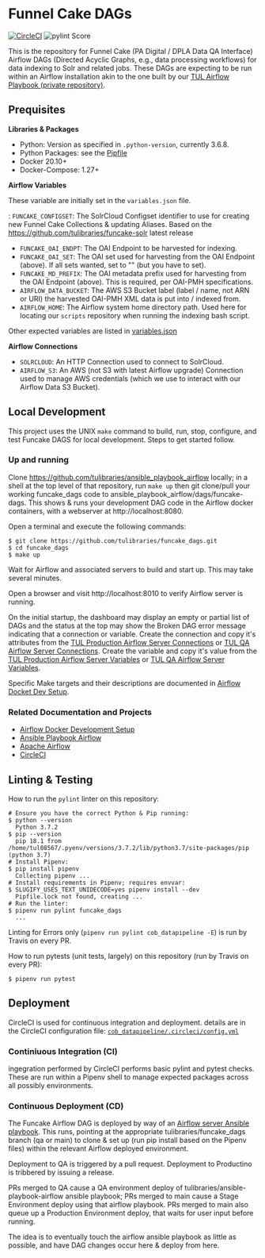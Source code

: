 # Funnel Cake DAGs

[![CircleCI](https://circleci.com/gh/tulibraries/funcake_dags.svg?style=svg)](https://circleci.com/gh/tulibraries/funcake_dags)
![pylint Score](https://mperlet.github.io/pybadge/badges/9.47.svg)

This is the repository for Funnel Cake (PA Digital / DPLA Data QA Interface) Airflow DAGs (Directed Acyclic Graphs, e.g., data processing workflows) for data indexing to Solr and related jobs. These DAGs are expecting to be run within an Airflow installation akin to the one built by our [TUL Airflow Playbook (private repository)](https://github.com/tulibraries/ansible-playbook-airflow).


## Prequisites

**Libraries & Packages**

- Python: Version as specified in `.python-version`, currently 3.6.8.
- Python Packages: see the [Pipfile](Pipfile)
- Docker 20.10+
- Docker-Compose: 1.27+

**Airflow Variables**

These variable are initially set in the `variables.json` file.

: `FUNCAKE_CONFIGSET`: The SolrCloud Configset identifier to use for creating new Funnel Cake Collections & updating Aliases. Based on the https://github.com/tulibraries/funcake-solr latest release
- `FUNCAKE_OAI_ENDPT`: The OAI Endpoint to be harvested for indexing.
- `FUNCAKE_OAI_SET`: The OAI set used for harvesting from the OAI Endpoint (above). If all sets wanted, set to "" (but you have to set).
- `FUNCAKE_MD_PREFIX`: The OAI metadata prefix used for harvesting from the OAI Endpoint (above). This is required, per OAI-PMH specifications.
- `AIRFLOW_DATA_BUCKET`: The AWS S3 Bucket label (label / name, not ARN or URI) the harvested OAI-PMH XML data is put into / indexed from.
- `AIRFLOW_HOME`: The Airflow system home directory path. Used here for locating our `scripts` repository when running the indexing bash script.

Other expected variables are listed in [variables.json](variables.json)

**Airflow Connections**
- `SOLRCLOUD`: An HTTP Connection used to connect to SolrCloud.
- `AIRFLOW_S3`: An AWS (not S3 with latest Airflow upgrade) Connection used to manage AWS credentials (which we use to interact with our Airflow Data S3 Bucket).


## Local Development

This project uses the UNIX `make` command to build, run, stop, configure, and test Funcake DAGS for local development. Steps to get started follow.

### Up and running

Clone https://github.com/tulibraries/ansible_playbook_airflow locally; in a shell at the top level of that repository, run `make up` then git clone/pull your working funcake_dags code to ansible_playbook_airflow/dags/funcake-dags. This shows & runs your development DAG code in the Airflow docker containers, with a webserver at http://localhost:8080.

Open a terminal and execute the following commands:

```
$ git clone https://github.com/tulibraries/funcake_dags.git
$ cd funcake_dags
$ make up
```

Wait for Airflow and associated servers to build and start up. This may take several minutes.

Open a browser and visit http://localhost:8010 to verify  Airflow server is running.

On the initial startup, the dashboard may display an empty or partial list of DAGs and the status at the top may show the Broken DAG error message indicating that a connection or variable. Create the connection and copy it's attributes from the [TUL Production Airflow Server Connections](http://localhost:8010/admin/connection/) or [TUL QA Airflow Server Connections](http://localhost:8010/admin/connection/).  Create the variable and copy it's value from the [TUL Production Airflow Server Variables](http://localhost:8010/admin/variable/) or [TUL QA Airflow Server Variables](http://localhost:8010/admin/variable/).

Specific Make targets and their descriptions are documented in [Airflow Docket Dev Setup](airflow-docker-dev-setup/README.md).


### Related Documentation and Projects

- [Airflow Docker Development Setup](https://github.com/tulibraries/airflow-docker-dev-setup)
- [Ansible Playbook Airflow](https://github.com/tulibraries/ansible-playbook-airflow)
- [Apache Airflow](https://airflow.apache.org/docs/)
- [CircleCI](https://circleci.com/docs/2.0/configuration-reference/)


## Linting & Testing

How to run the `pylint` linter on this repository:

```
# Ensure you have the correct Python & Pip running:
$ python --version
  Python 3.7.2
$ pip --version
  pip 18.1 from /home/tul08567/.pyenv/versions/3.7.2/lib/python3.7/site-packages/pip (python 3.7)
# Install Pipenv:
$ pip install pipenv
  Collecting pipenv ...
# Install requirements in Pipenv; requires envvar:
$ SLUGIFY_USES_TEXT_UNIDECODE=yes pipenv install --dev
  Pipfile.lock not found, creating ...
# Run the linter:
$ pipenv run pylint funcake_dags
  ...
```

Linting for Errors only (`pipenv run pylint cob_datapipeline -E`) is run by Travis on every PR.

How to run pytests (unit tests, largely) on this repository (run by Travis on every PR):

```
$ pipenv run pytest
```

## Deployment

CircleCI is used for continuous integration and deployment. details are in the CircleCI configuration file: [`cob_datapipeline/.circleci/config.yml`](https://github.com/tulibraries/cob_datapipeline/blob/main/.circleci/config.yml)

### Continiuous Integration (CI)

ingegration performed by CircleCI performs basic  pylint and pytest checks. These are run within a Pipenv shell to manage expected packages across all possibly environments.

### Continuous Deployment (CD)

The Funcake Airflow DAG is deployed by way of an [Airflow server Ansible playbook](tulibraries/ansible-playbook-airflow). This runs, pointing at the appropriate tulibraries/funcake_dags branch (qa or main) to clone & set up (run pip install based on the Pipenv files) within the relevant Airflow deployed environment.

Deployment to QA is triggered by a pull request.
Deployment to Productino is tribbered by issuing a release.

PRs merged to QA cause a QA environment deploy of tulibraries/ansible-playbook-airflow ansible playbook; PRs merged to main cause a Stage Environment deploy using that airflow playbook. PRs merged to main also queue up a Production Environment deploy, that waits for user input before running.

The idea is to eventually touch the airflow ansible playbook as little as possible, and have DAG changes occur here & deploy from here.
